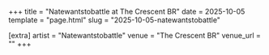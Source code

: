 +++
title = "Natewantstobattle at The Crescent BR"
date = 2025-10-05
template = "page.html"
slug = "2025-10-05-natewantstobattle"

[extra]
artist = "Natewantstobattle"
venue = "The Crescent BR"
venue_url = ""
+++
